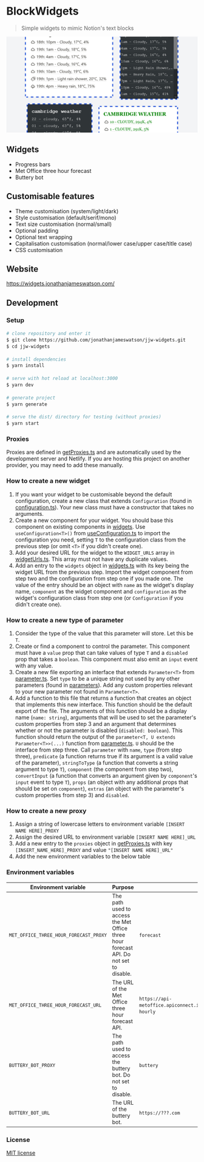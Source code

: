# BlockWidgets

> Simple widgets to mimic Notion's text blocks

![Example widgets](examples.png)

## Widgets

- Progress bars
- Met Office three hour forecast
- Buttery bot

## Customisable features

- Theme customisation (system/light/dark)
- Style customisation (default/serif/mono)
- Text size customisation (normal/small)
- Optional padding
- Optional text wrapping
- Capitalisation customisation (normal/lower case/upper case/title case)
- CSS customisation

## Website

https://widgets.jonathanjameswatson.com/

## Development

### Setup

```bash
# clone repository and enter it
$ git clone https://github.com/jonathanjameswatson/jjw-widgets.git
$ cd jjw-widgets

# install dependencies
$ yarn install

# serve with hot reload at localhost:3000
$ yarn dev

# generate project
$ yarn generate

# serve the dist/ directory for testing (without proxies)
$ yarn start
```

### Proxies

Proxies are defined in [getProxies.ts](./ts/getProxies.ts) and are automatically used by the development server and Netlify. If you are hosting this project on another provider, you may need to add these manually.

### How to create a new widget

1. If you want your widget to be customisable beyond the default configuration, create a new class that extends `Configuration` (found in [configuration.ts](./ts/vueDependent/configurations/configuration.ts)). Your new class must have a constructor that takes no arguments.
2. Create a new component for your widget. You should base this component on existing components in [widgets](./components/widgets). Use `useConfiguration<T>()` from [useConfiguration.ts](./composables/useConfiguration.ts) to import the configuration you need, setting `T` to the configuration class from the previous step (or omit `<T>` if you didn't create one).
3. Add your desired URL for the widget to the `WIDGET_URLS` array in [widgetUrls.ts](./ts/widgetUrls.ts). This array must not have any duplicate values.
4. Add an entry to the `widgets` object in [widgets.ts](./ts/vueDependent/widgets.ts) with its key being the widget URL from the previous step. Import the widget component from step two and the configuration from step one if you made one. The value of the entry should be an object with `name` as the widget's display name, `component` as the widget component and `configuration` as the widget's configuration class from step one (or `Configuration` if you didn't create one).

### How to create a new type of parameter

1. Consider the type of the value that this parameter will store. Let this be `T`.
2. Create or find a component to control the parameter. This component must have a `value` prop that can take values of type `T` and a `disabled` prop that takes a `boolean`. This component must also emit an `input` event with any value.
3. Create a new file exporting an interface that extends `Parameter<T>` from [parameter.ts](./ts/vueDependent/parameters/parameter.ts). Set `type` to be a unique string not used by any other parameters (found in [parameters](./ts/vueDependent/parameters)). Add any custom properties relevant to your new parameter not found in `Parameter<T>`.
4. Add a function to this file that returns a function that creates an object that implements this new interface. This function should be the default export of the file. The arguments of this function should be a display name (`name: string`), arguments that will be used to set the parameter's custom properties from step 3 and an argument that determines whether or not the parameter is disabled (`disabled: boolean`). This function should return the output of the `parameter<T, U extends Parameter<T>>(...)` function from [parameter.ts](./ts/vueDependent/parameters/parameter.ts). `U` should be the interface from step three. Call `parameter` with `name`, `type` (from step three), `predicate` (a function returns true if its argument is a valid value of the parameter), `stringToType` (a function that converts a string argument to type `T`), `component` (the component from step two), `convertInput` (a function that converts an argument given by `component`'s `input` event to type `T`), `props` (an object with any additional props that should be set on `component`), `extras` (an object with the parameter's custom properties from step 3) and `disabled`.

### How to create a new proxy

1. Assign a string of lowercase letters to environment variable `[INSERT NAME HERE]_PROXY`
2. Assign the desired URL to environment variable `[INSERT NAME HERE]_URL`
3. Add a new entry to the `proxies` object in [getProxies.ts](./ts/getProxies.ts) with key `[INSERT_NAME_HERE]_PROXY` and value `"[INSERT NAME HERE]_URL"`
4. Add the new environment variables to the below table

### Environment variables

| Environment variable                   | Purpose                                                                                | Example                                                                                              |
| -------------------------------------- | -------------------------------------------------------------------------------------- | ---------------------------------------------------------------------------------------------------- |
| `MET_OFFICE_THREE_HOUR_FORECAST_PROXY` | The path used to access the Met Office three hour forecast API. Do not set to disable. | `forecast`                                                                                           |
| `MET_OFFICE_THREE_HOUR_FORECAST_URL`   | The URL of the Met Office three hour forecast API.                                     | `https://api-metoffice.apiconnect.ibmcloud.com/metoffice/production/v0/forecasts/point/three-hourly` |
| `BUTTERY_BOT_PROXY`                    | The path used to access the buttery bot. Do not set to disable.                        | `buttery`                                                                                            |
| `BUTTERY_BOT_URL`                      | The URL of the buttery bot.                                                            | `https://???.com`                                                                                    |

### License

[MIT license](https://choosealicense.com/licenses/mit/)
